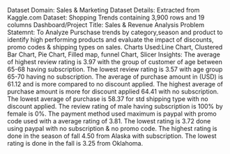 Dataset Domain: Sales & Marketing
Dataset Details: Extracted from Kaggle.com
Dataset: Shopping Trends containing 3,900 rows and 19 columns 
Dashboard/Project Title: Sales & Revenue Analysis
Problem Statemnt: To Analyze Purschase trends by category,season and product to identify high performing products
and evaluate the impact of discounts, promo codes & shipping types on sales.
Charts Used:Line Chart, Clustered Bar Chart, Pie Chart, Filled map, funnel Chart, Slicer
Insights:
The average of highest review rating is 3.97 with the group of customer of age between 65-68 having subscription.
The lowest review rating is 3.57 with age group 65-70 having no subscription.
The average of purchase amount in (USD) is 61.12 and is more compared to no discount applied.
The highest average of purchase amount is more for discount applied 64.41 with no subscription.
The lowest average of purchase is 58.37 for std shipping type with no discount applied.
The review rating of male having subscription is 100% by female is 0%.
The payment method used maximum is paypal with promo code used with a average rating of 3.81.
The lowest rating is 3.72 done using paypal with no subscription & no promo code.
The highest rating is done in the season of fall 4.50 from Alaska with subscription.
The lowest rating is done in the fall is 3.25 from Oklahoma.
